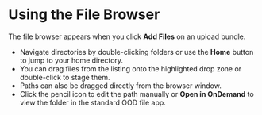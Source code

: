 # Using the File Browser

The file browser appears when you click **Add Files** on an upload bundle.

* Navigate directories by double-clicking folders or use the **Home** button to jump to your home directory.
* You can drag files from the listing onto the highlighted drop zone or double-click to stage them.
* Paths can also be dragged directly from the browser window.
* Click the pencil icon to edit the path manually or **Open in OnDemand** to view the folder in the standard OOD file app.
